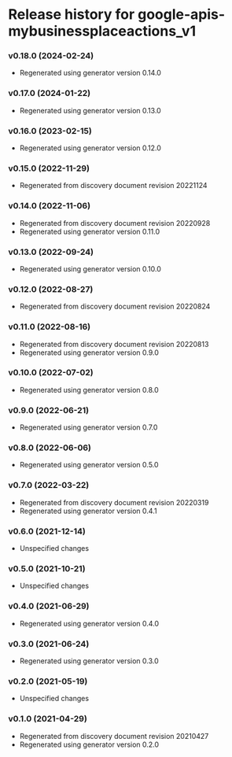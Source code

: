 # Release history for google-apis-mybusinessplaceactions_v1

### v0.18.0 (2024-02-24)

* Regenerated using generator version 0.14.0

### v0.17.0 (2024-01-22)

* Regenerated using generator version 0.13.0

### v0.16.0 (2023-02-15)

* Regenerated using generator version 0.12.0

### v0.15.0 (2022-11-29)

* Regenerated from discovery document revision 20221124

### v0.14.0 (2022-11-06)

* Regenerated from discovery document revision 20220928
* Regenerated using generator version 0.11.0

### v0.13.0 (2022-09-24)

* Regenerated using generator version 0.10.0

### v0.12.0 (2022-08-27)

* Regenerated from discovery document revision 20220824

### v0.11.0 (2022-08-16)

* Regenerated from discovery document revision 20220813
* Regenerated using generator version 0.9.0

### v0.10.0 (2022-07-02)

* Regenerated using generator version 0.8.0

### v0.9.0 (2022-06-21)

* Regenerated using generator version 0.7.0

### v0.8.0 (2022-06-06)

* Regenerated using generator version 0.5.0

### v0.7.0 (2022-03-22)

* Regenerated from discovery document revision 20220319
* Regenerated using generator version 0.4.1

### v0.6.0 (2021-12-14)

* Unspecified changes

### v0.5.0 (2021-10-21)

* Unspecified changes

### v0.4.0 (2021-06-29)

* Regenerated using generator version 0.4.0

### v0.3.0 (2021-06-24)

* Regenerated using generator version 0.3.0

### v0.2.0 (2021-05-19)

* Unspecified changes

### v0.1.0 (2021-04-29)

* Regenerated from discovery document revision 20210427
* Regenerated using generator version 0.2.0


